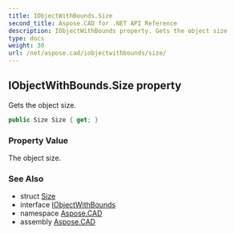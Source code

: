 ```yaml
---
title: IObjectWithBounds.Size
second_title: Aspose.CAD for .NET API Reference
description: IObjectWithBounds property. Gets the object size
type: docs
weight: 30
url: /net/aspose.cad/iobjectwithbounds/size/
---
```

## IObjectWithBounds.Size property

Gets the object size.

```csharp
public Size Size { get; }
```

### Property Value

The object size.

### See Also

* struct [Size](../../size/)
* interface [IObjectWithBounds](../)
* namespace [Aspose.CAD](../../../aspose.cad/)
* assembly [Aspose.CAD](../../../)


